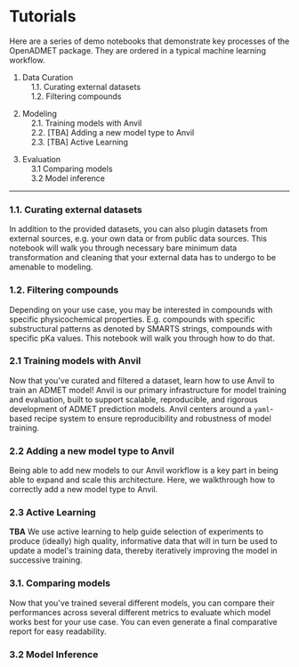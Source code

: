 # Tutorials
Here are a series of demo notebooks that demonstrate key processes of the OpenADMET package. They are ordered in a typical machine learning workflow.

1. Data Curation  
&nbsp;&nbsp;&nbsp;&nbsp;1.1. Curating external datasets  
&nbsp;&nbsp;&nbsp;&nbsp;1.2. Filtering compounds  

2. Modeling  
&nbsp;&nbsp;&nbsp;&nbsp;2.1. Training models with Anvil  
&nbsp;&nbsp;&nbsp;&nbsp;2.2. [TBA] Adding a new model type to Anvil  
&nbsp;&nbsp;&nbsp;&nbsp;2.3. [TBA] Active Learning  

3. Evaluation  
&nbsp;&nbsp;&nbsp;&nbsp;3.1 Comparing models  
&nbsp;&nbsp;&nbsp;&nbsp;3.2 Model inference  
---

### 1.1. Curating external datasets
In addition to the provided datasets, you can also plugin datasets from external sources, e.g. your own data or from public data sources. This notebook will walk you through necessary bare minimum data transformation and cleaning that your external data has to undergo to be amenable to modeling.

### 1.2. Filtering compounds
Depending on your use case, you may be interested in compounds with specific physicochemical properties. E.g. compounds with specific substructural patterns as denoted by SMARTS strings, compounds with specific pKa values. This notebook will walk you through how to do that.

### 2.1 Training models with Anvil
Now that you've curated and filtered a dataset, learn how to use Anvil to train an ADMET model! Anvil is our primary infrastructure for model training and evaluation, built to support scalable, reproducible, and rigorous development of ADMET prediction models. Anvil centers around a `yaml`-based recipe system to ensure reproducibility and robustness of model training.

### 2.2 Adding a new model type to Anvil
Being able to add new models to our Anvil workflow is a key part in being able to expand and scale this architecture. Here, we walkthrough how to correctly add a new model type to Anvil.

### 2.3 Active Learning
**TBA** We use active learning to help guide selection of experiments to produce (ideally) high quality, informative data that will in turn be used to update a model's training data, thereby iteratively improving the model in successive training.

### 3.1. Comparing models
Now that you've trained several different models, you can compare their performances across several different metrics to evaluate which model works best for your use case. You can even generate a final comparative report for easy readability.

### 3.2 Model Inference
